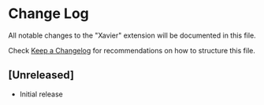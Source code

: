 # Change Log

All notable changes to the "Xavier" extension will be documented in this file.

Check [Keep a Changelog](http://keepachangelog.com/) for recommendations on how to structure this file.

## [Unreleased]

- Initial release